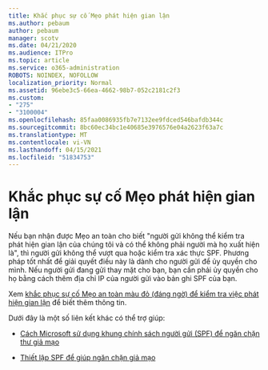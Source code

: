 ```yaml
---
title: Khắc phục sự cố Mẹo phát hiện gian lận
ms.author: pebaum
author: pebaum
manager: scotv
ms.date: 04/21/2020
ms.audience: ITPro
ms.topic: article
ms.service: o365-administration
ROBOTS: NOINDEX, NOFOLLOW
localization_priority: Normal
ms.assetid: 96ebe3c5-66ea-4662-98b7-052c2181c2f3
ms.custom:
- "275"
- "3100004"
ms.openlocfilehash: 85faa0086935fb7e7132ee9fdced546bafdb344c
ms.sourcegitcommit: 8bc60ec34bc1e40685e3976576e04a2623f63a7c
ms.translationtype: MT
ms.contentlocale: vi-VN
ms.lasthandoff: 04/15/2021
ms.locfileid: "51834753"
---
```

# <a name="troubleshooting-the-safety-tip-for-fraud-detection-checks"></a>Khắc phục sự cố Mẹo phát hiện gian lận

Nếu bạn nhận được Mẹo an toàn cho biết "người gửi không thể kiểm tra phát hiện gian lận của chúng tôi và có thể không phải người mà họ xuất hiện là", thì người gửi không thể vượt qua hoặc kiểm tra xác thực SPF. Phương pháp tốt nhất để giải quyết điều này là dành cho người gửi để ủy quyền cho mình. Nếu người gửi đang gửi thay mặt cho bạn, bạn cần phải ủy quyền cho họ bằng cách thêm địa chỉ IP của người gửi vào bản ghi SPF của bạn.
  
Xem [khắc phục sự cố Mẹo an toàn màu đỏ (đáng ngờ) để kiểm tra việc phát hiện gian lận](https://blogs.msdn.microsoft.com/tzink/2016/11/02/troubleshooting-the-red-suspicious-safety-tip-for-fraud-detection-checks/) để biết thêm thông tin.
  
Dưới đây là một số liên kết khác có thể trợ giúp:
  
- [Cách Microsoft sử dụng khung chính sách người gửi (SPF) để ngăn chặn thư giả mạo](https://docs.microsoft.com/microsoft-365/security/office-365-security/how-office-365-uses-spf-to-prevent-spoofing)

- [Thiết lập SPF để giúp ngăn chặn giả mạo](https://docs.microsoft.com/microsoft-365/security/office-365-security/set-up-spf-in-office-365-to-help-prevent-spoofing)
